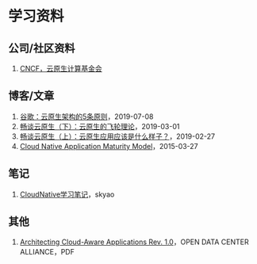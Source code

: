 # 学习资料

## 公司/社区资料

1. [CNCF，云原生计算基金会](https://www.cncf.io/)

## 博客/文章

1. [谷歌：云原生架构的5条原则](https://www.infoq.cn/article/B5Zk1p*8SGk5ZIVk27gv)，2019-07-08
2. [畅谈云原生（下）：云原生的飞轮理论](https://www.infoq.cn/article/HMizcSG_FgcJKGzkE08L)，2019-03-01
3. [畅谈云原生（上）：云原生应用应该是什么样子？](https://www.infoq.cn/article/fA42rfjV*dYGAvRANFqE)，2019-02-27
4. [Cloud Native Application Maturity Model](https://dzone.com/articles/cloud-native-application)，2015-03-27

## 笔记

1. [CloudNative学习笔记](https://skyao.io/learning-cloudnative/)，skyao

## 其他

1. [Architecting Cloud-Aware Applications Rev. 1.0](http://www.oaca-project.org/wp-content/uploads/2018/07/Architecting-Cloud-Aware-Applications-Best-Practices-Rev-1.0.pdf)，OPEN DATA CENTER ALLIANCE，PDF



